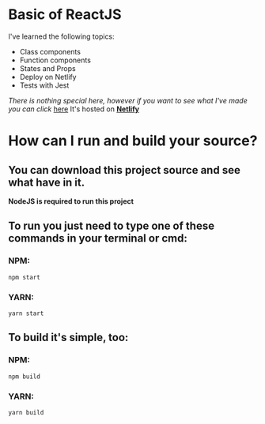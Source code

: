 # Basic of ReactJS

I've learned the following topics:

- Class components
- Function components
- States and Props
- Deploy on Netlify
- Tests with Jest

_There is nothing special here, however if you want to see what I've made you can click_ [here](https://vocal-cupcake-4b6fd6.netlify.app/) It's hosted on **[Netlify](https://www.netlify.com/)**

# How can I run and build your source?

## You can download this project source and see what have in it.

**NodeJS is required to run this project**

## To run you just need to type one of these commands in your terminal or cmd:

### NPM:

`npm start`

### YARN:

`yarn start`

## To build it's simple, too:

### NPM:

`npm build`

### YARN:

`yarn build`
